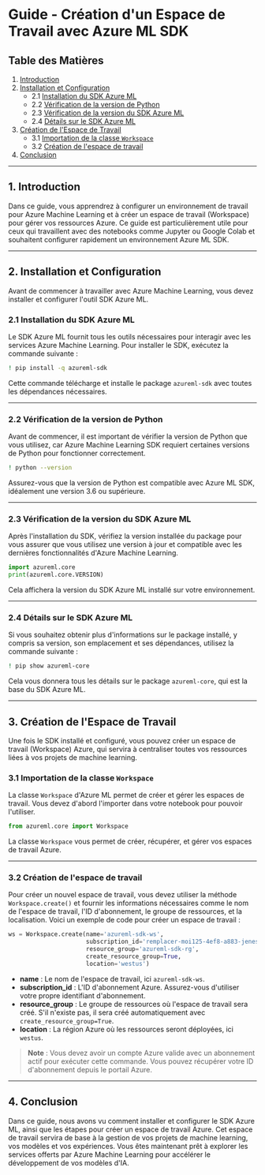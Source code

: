 # **Guide - Création d'un Espace de Travail avec Azure ML SDK**

## **Table des Matières**
1. [Introduction](#section1)
2. [Installation et Configuration](#section2)
   - 2.1 [Installation du SDK Azure ML](#section21)
   - 2.2 [Vérification de la version de Python](#section22)
   - 2.3 [Vérification de la version du SDK Azure ML](#section23)
   - 2.4 [Détails sur le SDK Azure ML](#section24)
3. [Création de l'Espace de Travail](#section3)
   - 3.1 [Importation de la classe `Workspace`](#section31)
   - 3.2 [Création de l'espace de travail](#section32)
4. [Conclusion](#section4)

---

<a id="section1"></a>
## 1. Introduction

Dans ce guide, vous apprendrez à configurer un environnement de travail pour Azure Machine Learning et à créer un espace de travail (Workspace) pour gérer vos ressources Azure. Ce guide est particulièrement utile pour ceux qui travaillent avec des notebooks comme Jupyter ou Google Colab et souhaitent configurer rapidement un environnement Azure ML SDK.

---

<a id="section2"></a>
## 2. Installation et Configuration

Avant de commencer à travailler avec Azure Machine Learning, vous devez installer et configurer l'outil SDK Azure ML.

<a id="section21"></a>
### 2.1 Installation du SDK Azure ML

Le SDK Azure ML fournit tous les outils nécessaires pour interagir avec les services Azure Machine Learning. Pour installer le SDK, exécutez la commande suivante :

```bash
! pip install -q azureml-sdk
```

Cette commande télécharge et installe le package `azureml-sdk` avec toutes les dépendances nécessaires.

---

<a id="section22"></a>
### 2.2 Vérification de la version de Python

Avant de commencer, il est important de vérifier la version de Python que vous utilisez, car Azure Machine Learning SDK requiert certaines versions de Python pour fonctionner correctement.

```bash
! python --version
```

Assurez-vous que la version de Python est compatible avec Azure ML SDK, idéalement une version 3.6 ou supérieure.

---

<a id="section23"></a>
### 2.3 Vérification de la version du SDK Azure ML

Après l'installation du SDK, vérifiez la version installée du package pour vous assurer que vous utilisez une version à jour et compatible avec les dernières fonctionnalités d'Azure Machine Learning.

```python
import azureml.core
print(azureml.core.VERSION)
```

Cela affichera la version du SDK Azure ML installé sur votre environnement.

---

<a id="section24"></a>
### 2.4 Détails sur le SDK Azure ML

Si vous souhaitez obtenir plus d'informations sur le package installé, y compris sa version, son emplacement et ses dépendances, utilisez la commande suivante :

```bash
! pip show azureml-core
```

Cela vous donnera tous les détails sur le package `azureml-core`, qui est la base du SDK Azure ML.

---

<a id="section3"></a>
## 3. Création de l'Espace de Travail

Une fois le SDK installé et configuré, vous pouvez créer un espace de travail (Workspace) Azure, qui servira à centraliser toutes vos ressources liées à vos projets de machine learning.

<a id="section31"></a>
### 3.1 Importation de la classe `Workspace`

La classe `Workspace` d'Azure ML permet de créer et gérer les espaces de travail. Vous devez d'abord l'importer dans votre notebook pour pouvoir l'utiliser.

```python
from azureml.core import Workspace
```

La classe `Workspace` vous permet de créer, récupérer, et gérer vos espaces de travail Azure.

---

<a id="section32"></a>
### 3.2 Création de l'espace de travail

Pour créer un nouvel espace de travail, vous devez utiliser la méthode `Workspace.create()` et fournir les informations nécessaires comme le nom de l'espace de travail, l'ID d'abonnement, le groupe de ressources, et la localisation. Voici un exemple de code pour créer un espace de travail :

```python
ws = Workspace.create(name='azureml-sdk-ws', 
                      subscription_id='remplacer-moi125-4ef8-a883-jeneserasrien',
                      resource_group='azureml-sdk-rg', 
                      create_resource_group=True,
                      location='westus')
```

- **name** : Le nom de l'espace de travail, ici `azureml-sdk-ws`.
- **subscription_id** : L'ID d'abonnement Azure. Assurez-vous d'utiliser votre propre identifiant d'abonnement.
- **resource_group** : Le groupe de ressources où l'espace de travail sera créé. S'il n'existe pas, il sera créé automatiquement avec `create_resource_group=True`.
- **location** : La région Azure où les ressources seront déployées, ici `westus`.

> **Note** : Vous devez avoir un compte Azure valide avec un abonnement actif pour exécuter cette commande. Vous pouvez récupérer votre ID d'abonnement depuis le portail Azure.

---

<a id="section4"></a>
## 4. Conclusion

Dans ce guide, nous avons vu comment installer et configurer le SDK Azure ML, ainsi que les étapes pour créer un espace de travail Azure. Cet espace de travail servira de base à la gestion de vos projets de machine learning, vos modèles et vos expériences. Vous êtes maintenant prêt à explorer les services offerts par Azure Machine Learning pour accélérer le développement de vos modèles d'IA.
